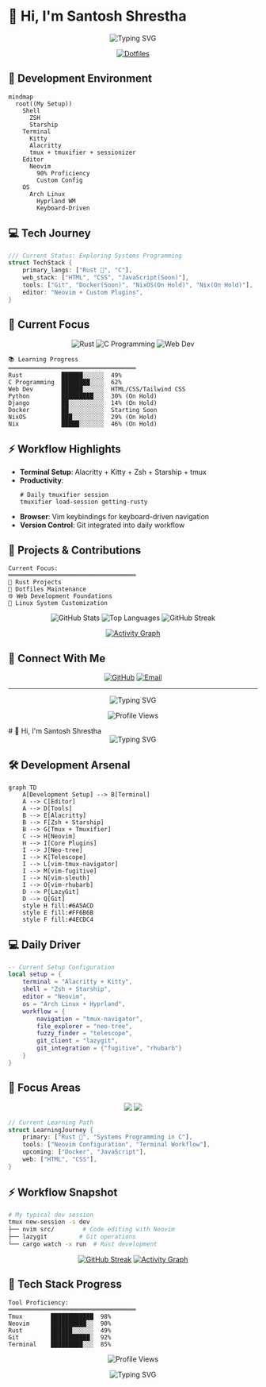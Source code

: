 # 👋 Hi, I'm Santosh Shrestha

<div align="center">
  <img src="https://readme-typing-svg.herokuapp.com?font=Fira+Code&weight=600&size=30&pause=1000&color=6A5ACD&center=true&vCenter=true&width=600&lines=Rustacean+in+Training;Linux+Power+User;Vim+Ninja;Systems+Engineer;Command+Line+Enthusiast" alt="Typing SVG" />
  
  [![Dotfiles](https://img.shields.io/badge/Dotfiles-Check%20My%20Setup-purple?style=for-the-badge&logo=github)](https://github.com/SantoshShrestha11/dotfiles)
</div>

## 🚀 Development Environment

```mermaid
mindmap
  root((My Setup))
    Shell
      ZSH
      Starship
    Terminal
      Kitty
      Alacritty
      tmux + tmuxifier + sessionizer
    Editor
      Neovim
        90% Proficiency
        Custom Config
    OS
      Arch Linux
        Hyprland WM
        Keyboard-Driven
```

## 💻 Tech Journey

```rust
/// Current Status: Exploring Systems Programming
struct TechStack {
    primary_langs: ["Rust 🦀", "C"],
    web_stack: ["HTML", "CSS", "JavaScript(Soon)"],
    tools: ["Git", "Docker(Soon)", "NixOS(On Hold)", "Nix(On Hold)"],
    editor: "Neovim + Custom Plugins",
}
```

## 🎯 Current Focus

<div align="center">
  
![Rust](https://img.shields.io/badge/rust-%23000000.svg?style=for-the-badge&logo=rust&logoColor=white)
![C Programming](https://img.shields.io/badge/c-%2300599C.svg?style=for-the-badge&logo=c&logoColor=white)
![Web Dev](https://img.shields.io/badge/Web-%23404d59.svg?style=for-the-badge&logo=html5&logoColor=white)

</div>

```text
📚 Learning Progress
════════════════════════════════════
Rust           ██████░░░░░░  49%
C Programming  ████████░░░░  62%
Web Dev        ██████░░░░░░  HTML/CSS/Tailwind CSS
Python         █████████░░░  30% (On Hold)
Django         ██░░░░░░░░░░  14% (On Hold)
Docker         ██░░░░░░░░░░  Starting Soon
NixOS          ███░░░░░░░░░  29% (On Hold)
Nix            █████░░░░░░░  46% (On Hold)
```

## ⚡ Workflow Highlights

- **Terminal Setup**: Alacritty + Kitty + Zsh + Starship + tmux
- **Productivity**:
  ```shell
  # Daily tmuxifier session
  tmuxifier load-session getting-rusty
  ```
- **Browser**: Vim keybindings for keyboard-driven navigation
- **Version Control**: Git integrated into daily workflow

## 🔧 Projects & Contributions

```text
Current Focus:
════════════════════════════════════
🦀 Rust Projects
📁 Dotfiles Maintenance
🌐 Web Development Foundations
🐧 Linux System Customization
```

<div align="center">
  
![GitHub Stats](https://github-readme-stats.vercel.app/api?username=SantoshShrestha11&show_icons=true&theme=aura)
![Top Languages](https://github-readme-stats.vercel.app/api/top-langs/?username=SantoshShrestha11&layout=compact&theme=aura)
![GitHub Streak](https://github-readme-streak-stats.herokuapp.com/?user=SantoshShrestha11&theme=aura)

[![Activity Graph](https://github-readme-activity-graph.vercel.app/graph?username=SantoshShrestha11&theme=react-dark)](https://github.com/ashutosh00710/github-readme-activity-graph)

</div>

## 🤝 Connect With Me

<div align="center">
  
[![GitHub](https://img.shields.io/badge/GitHub-Follow%20Me-black?style=for-the-badge&logo=github)](https://github.com/SantoshShrestha11)
[![Email](https://img.shields.io/badge/Email-Contact%20Me-red?style=for-the-badge&logo=gmail)](mailto:santoshshresthasantoshshrestha@gmail.com)

</div>

---

<div align="center">
  
  ![Typing SVG](https://readme-typing-svg.herokuapp.com?font=Fira+Code&duration=3000&pause=1000&color=6A5ACD&center=true&vCenter=true&width=435&lines=Building+the+future+one+commit+at+a+time.;%F0%9F%A6%80+Embracing+the+Rust+journey)
  
  ![Profile Views](https://komarev.com/ghpvc/?username=SantoshShrestha11&color=blueviolet)
</div># 👋 Hi, I'm Santosh Shrestha
<div align="center">
  <img src="https://readme-typing-svg.herokuapp.com?font=Fira+Code&weight=600&size=30&pause=1000&color=6A5ACD&center=true&vCenter=true&width=600&lines=Neovim+Power+User;Terminal+Workflow+Enthusiast;Rust+Developer;System+Programmer" alt="Typing SVG" />
</div>

## 🛠️ Development Arsenal

```mermaid
graph TD
    A[Development Setup] --> B[Terminal]
    A --> C[Editor]
    A --> D[Tools]
    B --> E[Alacritty]
    B --> F[Zsh + Starship]
    B --> G[Tmux + Tmuxifier]
    C --> H[Neovim]
    H --> I[Core Plugins]
    I --> J[Neo-tree]
    I --> K[Telescope]
    I --> L[vim-tmux-navigator]
    I --> M[vim-fugitive]
    I --> N[vim-sleuth]
    I --> O[vim-rhubarb]
    D --> P[LazyGit]
    D --> Q[Git]
    style H fill:#6A5ACD
    style E fill:#FF6B6B
    style F fill:#4ECDC4
```

## 💻 Daily Driver

```lua
-- Current Setup Configuration
local setup = {
    terminal = "Alacritty + Kitty",
    shell = "Zsh + Starship",
    editor = "Neovim",
    os = "Arch Linux + Hyprland",
    workflow = {
        navigation = "tmux-navigator",
        file_explorer = "neo-tree",
        fuzzy_finder = "telescope",
        git_client = "lazygit",
        git_integration = {"fugitive", "rhubarb"}
    }
}
```

## 🎯 Focus Areas

<div align="center">
  
![](https://raw.githubusercontent.com/SantoshShrestha11/github-stats/master/generated/overview.svg#gh-dark-mode-only)
![](https://raw.githubusercontent.com/SantoshShrestha11/github-stats/master/generated/languages.svg#gh-dark-mode-only)

</div>

```rust
// Current Learning Path
struct LearningJourney {
    primary: ["Rust 🦀", "Systems Programming in C"],
    tools: ["Neovim Configuration", "Terminal Workflow"],
    upcoming: ["Docker", "JavaScript"],
    web: ["HTML", "CSS"],
}
```

## ⚡ Workflow Snapshot

```bash
# My typical dev session
tmux new-session -s dev
├── nvim src/        # Code editing with Neovim
├── lazygit         # Git operations
└── cargo watch -x run  # Rust development
```

<div align="center">
  
[![GitHub Streak](https://github-readme-streak-stats.herokuapp.com/?user=SantoshShrestha11&theme=tokyonight)](https://git.io/streak-stats)
[![Activity Graph](https://github-readme-activity-graph.vercel.app/graph?username=SantoshShrestha11&theme=tokyo-night)](https://github.com/ashutosh00710/github-readme-activity-graph)

</div>

## 🔧 Tech Stack Progress

```text
Tool Proficiency:
════════════════════════════════════
Tmux        ████████████  98%
Neovim      ██████████░░  90%
Rust        ██████░░░░░░  49%
Git         ███████████░  92%
Terminal    █████████░░░  85%
```

<div align="center">
  
  ![Profile Views](https://komarev.com/ghpvc/?username=SantoshShrestha11&color=blueviolet)
  
  ![Typing SVG](https://readme-typing-svg.herokuapp.com?font=Fira+Code&duration=3000&pause=1000&color=6A5ACD&center=true&vCenter=true&width=435&lines=Mastering+the+tools+of+the+trade;One+keystroke+at+a+time+⌨️)
</div>
